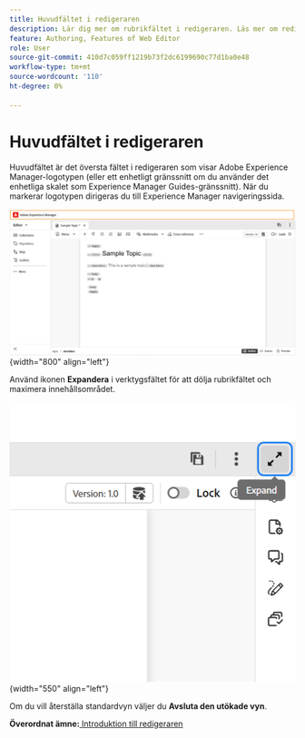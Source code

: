 ```yaml
---
title: Huvudfältet i redigeraren
description: Lär dig mer om rubrikfältet i redigeraren. Läs mer om redigeringsgränssnittet och funktionerna i Adobe Experience Manager Guides.
feature: Authoring, Features of Web Editor
role: User
source-git-commit: 410d7c059ff1219b73f2dc6199690c77d1ba0e48
workflow-type: tm+mt
source-wordcount: '110'
ht-degree: 0%

---
```


# Huvudfältet i redigeraren

Huvudfältet är det översta fältet i redigeraren som visar Adobe Experience Manager-logotypen (eller ett enhetligt gränssnitt om du använder det enhetliga skalet som Experience Manager Guides-gränssnitt). När du markerar logotypen dirigeras du till Experience Manager navigeringssida.

![](./images/web-editor-header-bar.png){width="800" align="left"}

Använd ikonen **Expandera** i verktygsfältet för att dölja rubrikfältet och maximera innehållsområdet.

![](./images/web-editor-header-bar-expand-option.png){width="550" align="left"}

Om du vill återställa standardvyn väljer du **Avsluta den utökade vyn**.

**Överordnat ämne:**[ Introduktion till redigeraren](web-editor.md)
